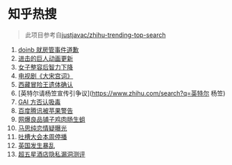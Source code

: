 # 知乎热搜

> 此项目参考自[justjavac/zhihu-trending-top-search](https://github.com/justjavac/zhihu-trending-top-search/blob/main/utils.ts)

<!-- BEGIN -->
  <!-- 最后更新时间:Tue Mar 23 2021 04:12:09 GMT+0000 (Coordinated Universal Time) -->
  1. [doinb 就房管事件道歉](https://www.zhihu.com/search?q=doinb)
1. [进击的巨人动画更新](https://www.zhihu.com/search?q=进击的巨人)
1. [女子整容后智力下降](https://www.zhihu.com/search?q=整容)
1. [电视剧《大宋宫词》](https://www.zhihu.com/search?q=大宋宫词)
1. [西藏冒险王遗体确认](https://www.zhihu.com/search?q=西藏冒险王)
1. [英特尔请杨笠宣传引争议](https://www.zhihu.com/search?q=英特尔 杨笠)
1. [GAI 方否认吸毒](https://www.zhihu.com/search?q=GAI)
1. [百度腾讯被苹果警告](https://www.zhihu.com/search?q=苹果)
1. [网爆良品铺子鸡肉肠生蛆](https://www.zhihu.com/search?q=良品铺子)
1. [马思纯恋情疑曝光](https://www.zhihu.com/search?q=马思纯)
1. [吐槽大会本周停播](https://www.zhihu.com/search?q=吐槽大会停播)
1. [英国发生暴乱](https://www.zhihu.com/search?q=英国暴乱)
1. [超五星酒店隐私漏洞测评](https://www.zhihu.com/search?q=酒店)
  <!-- END -->